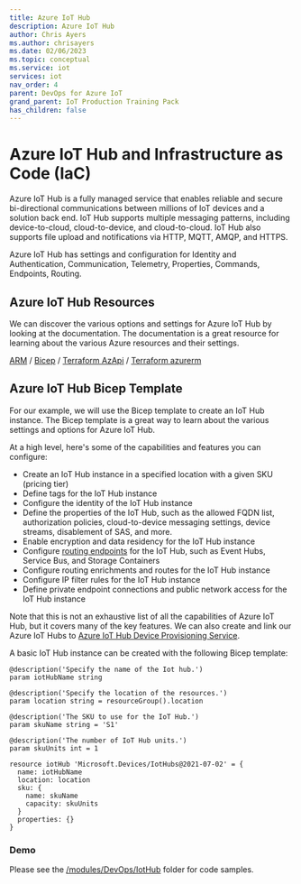 ```yaml
---
title: Azure IoT Hub
description: Azure IoT Hub
author: Chris Ayers
ms.author: chrisayers
ms.date: 02/06/2023
ms.topic: conceptual
ms.service: iot
services: iot
nav_order: 4
parent: DevOps for Azure IoT
grand_parent: IoT Production Training Pack
has_children: false
---
```


# Azure IoT Hub and Infrastructure as Code (IaC)

Azure IoT Hub is a fully managed service that enables reliable and secure bi-directional communications between millions of IoT devices and a solution back end. IoT Hub supports multiple messaging patterns, including device-to-cloud, cloud-to-device, and cloud-to-cloud. IoT Hub also supports file upload and notifications via HTTP, MQTT, AMQP, and HTTPS.

Azure IoT Hub has settings and configuration for Identity and Authentication, Communication, Telemetry, Properties, Commands, Endpoints, Routing.

## Azure IoT Hub Resources

We can discover the various options and settings for Azure IoT Hub by looking at the documentation. The documentation is a great resource for learning about the various Azure resources and their settings.

[ARM](https://learn.microsoft.com/en-us/azure/templates/microsoft.devices/iothubs?pivots=deployment-language-arm-template) / [Bicep](https://learn.microsoft.com/en-us/azure/templates/microsoft.devices/iothubs?pivots=deployment-language-bicep) / [Terraform AzApi](https://learn.microsoft.com/en-us/azure/templates/microsoft.devices/iothubs?pivots=deployment-language-terraform) / [Terraform azurerm](https://registry.terraform.io/providers/hashicorp/azurerm/latest/docs/resources/iothub)

## Azure IoT Hub Bicep Template

For our example, we will use the Bicep template to create an IoT Hub instance. The Bicep template is a great way to learn about the various settings and options for Azure IoT Hub.

At a high level, here's some of the capabilities and features you can configure:

- Create an IoT Hub instance in a specified location with a given SKU (pricing tier)
- Define tags for the IoT Hub instance
- Configure the identity of the IoT Hub instance
- Define the properties of the IoT Hub, such as the allowed FQDN list, authorization policies, cloud-to-device messaging settings, device streams, disablement of SAS, and more.
- Enable encryption and data residency for the IoT Hub instance
- Configure [routing endpoints](../DataEgress/) for the IoT Hub, such as Event Hubs, Service Bus, and Storage Containers
- Configure routing enrichments and routes for the IoT Hub instance
- Configure IP filter rules for the IoT Hub instance
- Define private endpoint connections and public network access for the IoT Hub instance

Note that this is not an exhaustive list of all the capabilities of Azure IoT Hub, but it covers many of the key features.
We can also create and link our Azure IoT Hubs to [Azure IoT Hub Device Provisioning Service](./azure-iot-hub-dps.md).

A basic IoT Hub instance can be created with the following Bicep template:

```bicep
@description('Specify the name of the Iot hub.')
param iotHubName string

@description('Specify the location of the resources.')
param location string = resourceGroup().location

@description('The SKU to use for the IoT Hub.')
param skuName string = 'S1'

@description('The number of IoT Hub units.')
param skuUnits int = 1

resource iotHub 'Microsoft.Devices/IotHubs@2021-07-02' = {
  name: iotHubName
  location: location
  sku: {
    name: skuName
    capacity: skuUnits
  }
  properties: {}
}
```

### Demo
 
Please see the [/modules/DevOps/IotHub](https://github.com/Azure/IoTTrainingPack/tree/main/modules/DevOps/IotHub) folder for code samples.

